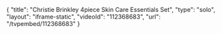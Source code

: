 {
    "title": "Christie Brinkley 4piece Skin Care Essentials Set",
    "type": "solo",
    "layout": "iframe-static",
    "videoId": "112368683",
    "url": "\/tvpembed\/112368683"
}